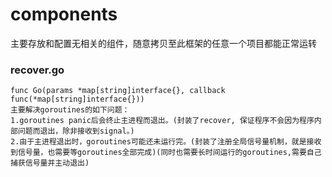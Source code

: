 # components
主要存放和配置无相关的组件，随意拷贝至此框架的任意一个项目都能正常运转

### recover.go

```
func Go(params *map[string]interface{}, callback func(*map[string]interface{}))
主要解决goroutines的如下问题：
1.goroutines panic后会终止主进程而退出。(封装了recover, 保证程序不会因为程序内部问题而退出，除非接收到signal。)
2.由于主进程退出时，goroutines可能还未运行完。(封装了注册全局信号量机制，就是接收到信号量，也需要等goroutines全部完成)(同时也需要长时间运行的goroutines,需要自己捕获信号量并主动退出)
```
